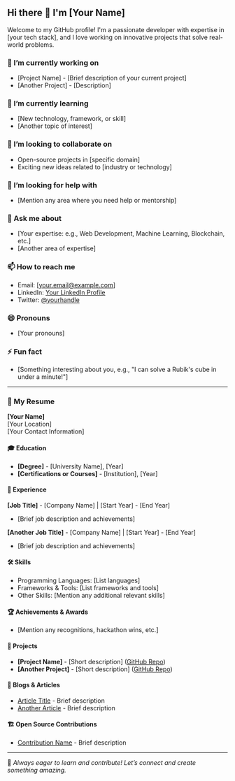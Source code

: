 ## Hi there 👋 I'm [Your Name]

Welcome to my GitHub profile! I'm a passionate developer with expertise in [your tech stack], and I love working on innovative projects that solve real-world problems.

### 🔭 I’m currently working on
- [Project Name] - [Brief description of your current project]
- [Another Project] - [Description]

### 🌱 I’m currently learning
- [New technology, framework, or skill]
- [Another topic of interest]

### 👯 I’m looking to collaborate on
- Open-source projects in [specific domain]
- Exciting new ideas related to [industry or technology]

### 🤔 I’m looking for help with
- [Mention any area where you need help or mentorship]

### 💬 Ask me about
- [Your expertise: e.g., Web Development, Machine Learning, Blockchain, etc.]
- [Another area of expertise]

### 📫 How to reach me
- Email: [your.email@example.com]
- LinkedIn: [Your LinkedIn Profile](https://linkedin.com/in/yourprofile)
- Twitter: [@yourhandle](https://twitter.com/yourhandle)

### 😄 Pronouns
- [Your pronouns]

### ⚡ Fun fact
- [Something interesting about you, e.g., "I can solve a Rubik's cube in under a minute!"]

---
### 📜 My Resume

**[Your Name]**  
[Your Location]  
[Your Contact Information]

#### 🎓 Education
- **[Degree]** - [University Name], [Year]
- **[Certifications or Courses]** - [Institution], [Year]

#### 💼 Experience
**[Job Title]** - [Company Name] | [Start Year] - [End Year]  
- [Brief job description and achievements]

**[Another Job Title]** - [Company Name] | [Start Year] - [End Year]  
- [Brief job description and achievements]

#### 🛠️ Skills
- Programming Languages: [List languages]
- Frameworks & Tools: [List frameworks and tools]
- Other Skills: [Mention any additional relevant skills]

#### 🏆 Achievements & Awards
- [Mention any recognitions, hackathon wins, etc.]

#### 📂 Projects
- **[Project Name]** - [Short description] ([GitHub Repo](#))
- **[Another Project]** - [Short description] ([GitHub Repo](#))

#### 📖 Blogs & Articles
- [Article Title](#) - Brief description
- [Another Article](#) - Brief description

#### 🏗️ Open Source Contributions
- [Contribution Name](#) - Brief description

---

🚀 _Always eager to learn and contribute! Let’s connect and create something amazing._
